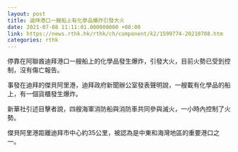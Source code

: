 ```yaml
---
layout: post
title: 迪拜港口一艘船上有化學品爆炸引發大火
date: 2021-07-08 11:11:01.000000000 +08:00
link: https://news.rthk.hk/rthk/ch/component/k2/1599774-20210708.htm
categories: rthk
---
```


停靠在阿聯酋迪拜港口一艘船上的化學品發生爆炸，引發大火，目前火勢已受到控制，沒有傷亡報告。

事發在迪拜的傑貝阿里港，迪拜政府新聞辦公室發表聲明說，一艘載有化學品的船上，有一個貨櫃發生爆炸。

新華社引述目擊者說，四艘海軍消防船與消防車共同參與滅火，一小時內控制了火勢。

傑貝阿里港距離迪拜市中心約35公里，被認為是中東和海灣地區的重要港口之一。

